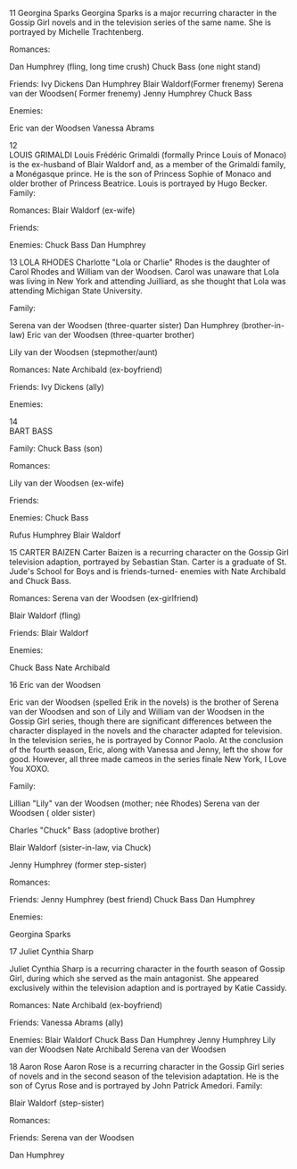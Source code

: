 11
Georgina Sparks
Georgina Sparks is a major recurring character in
the Gossip Girl novels and in the television series of the same name. She is portrayed by Michelle Trachtenberg. 

Romances:
<!-- Jack Bass (boyfriend)  -->
Dan Humphrey
(fling, long time crush)
 Chuck Bass
(one night stand) 
<!-- Serge Ivanov (fling; 1 child)  -->
<!-- Philip Becker (ex-husband)  -->

Friends:
Ivy Dickens
Dan Humphrey
Blair Waldorf(Former frenemy)
 Serena van der Woodsen( Former frenemy) 
 Jenny Humphrey
Chuck Bass

Enemies:
<!-- Poppy Lifton -->
Eric van der Woodsen
Vanessa Abrams
              


12              
 LOUIS GRIMALDI
Louis Frédéric Grimaldi (formally Prince Louis of Monaco) is the ex-husband of Blair Waldorf and, as a member of the Grimaldi family, a Monégasque prince. He is the son of Princess Sophie of Monaco and older brother of Princess Beatrice. Louis is portrayed by Hugo Becker.
Family:
<!-- Sophie Grimaldi (mother) -->
  
 <!-- Beatrice Grimaldi (sister)  -->
 <!-- Albert Grimaldi (uncle) -->
 
  Romances:
Blair Waldorf (ex-wife) 

Friends:
<!-- Diana Payne (ally)  -->
<!-- Eliza Barnes (ally) Jean-Michele (friend)  -->

Enemies:
Chuck Bass
 Dan Humphrey




13
LOLA RHODES
 Charlotte "Lola or Charlie" Rhodes is the daughter of Carol Rhodes and William van der Woodsen. Carol was unaware that Lola was living in New York and attending Juilliard, as she thought that Lola was attending Michigan State University.

Family:
<!-- William van der Woodsen (father)  -->
<!-- Carol Rhodes (mother) -->
Serena van der Woodsen (three-quarter sister)
Dan Humphrey (brother-in-law)
 Eric van der Woodsen (three-quarter brother)
<!-- Richard Rhodes (grandfather) -->
 <!-- Celia Rhodes (grandmother) -->
Lily van der Woodsen (stepmother/aunt) 
<!-- Scott Rosson (cousin) -->
<!-- Charles Bass (adopted cousin)  -->

Romances:
Nate Archibald (ex-boyfriend)

 Friends:
Ivy Dickens (ally)

Enemies:
<!-- Diana Payne -->




14             
 BART BASS

 Family:
Chuck Bass (son)
<!-- Jack Bass (brother) -->
<!-- Henry Bass (grandson) -->

Romances:
<!-- Evelyn Bass (ex-wife) -->
Lily van der Woodsen (ex-wife) 
<!-- Avery Thorpe (ex lover, deceased) -->
     
 Friends:
<!-- Diana Payne  -->

Enemies:
Chuck Bass
 <!-- Jack Bass -->
Rufus Humphrey
 Blair Waldorf


15
CARTER BAIZEN
Carter Baizen is a recurring character on the Gossip Girl television adaption, portrayed by Sebastian Stan. Carter is a graduate of St. Jude's School for Boys and is friends-turned- enemies with Nate Archibald and Chuck Bass.

<!-- Family:
Gregory Baizen
(father)
Lydia Baizen
(mother)
Caroline Baizen
(sister) -->

Romances:
Serena van der Woodsen (ex-girlfriend)
       
 Blair Waldorf (fling)
<!-- Beth Buckley (ex-fiancée)  -->

Friends:
Blair Waldorf 

Enemies:
 <!-- Buckley  -->
 <!-- family  -->
 Chuck Bass 
 Nate Archibald





16
Eric van der Woodsen
       
 Eric van der Woodsen (spelled Erik in the novels) is the brother of Serena van der
Woodsen and son of Lily and William van der Woodsen in the Gossip Girl series, though there are significant differences between the character displayed in the novels and the character adapted for television. In the television series, he is portrayed by Connor Paolo.
At the conclusion of the fourth season, Eric, along with Vanessa and Jenny, left the show for good. However, all three made cameos in the series finale New York, I Love You XOXO.

Family:
<!-- William van der Woodsen -->
<!-- (father) -->
Lillian "Lily" van der Woodsen
(mother; née Rhodes)
Serena van der Woodsen ( older sister)
<!-- Scott Rosson -->
<!-- (maternal half-brother) -->
Charles "Chuck" Bass
(adoptive brother)
<!-- Richard "Rick" Rhodes -->
<!-- (maternal grandfather) -->
<!-- Dan -->
<!-- (brother-in-law, via Serena, former step-brother)  -->
Blair Waldorf
(sister-in-law, via Chuck)
<!-- Henry Bass -->
<!-- (nephew, via Chuck and Blair) -->
Jenny Humphrey
(former step-sister)

Romances:
<!-- Asher Hornsby (ex-boyfriend) -->
<!-- Jonathan Whitney (ex-boyfriend) -->
<!-- Eliot Garfield (ex-boyfriend) -->
<!-- Damien Dalgaard (fake fling) -->
<!-- Adeo (fling) -->

Friends:
Jenny Humphrey (best friend)
Chuck Bass
Dan Humphrey

Enemies:
<!-- Damien Dalgaard -->
Georgina Sparks





17
 Juliet Cynthia Sharp

 Juliet Cynthia Sharp is a recurring character in the fourth season of Gossip Girl, during which she served as the main antagonist. She appeared exclusively within the television adaption and is portrayed by Katie Cassidy.

Romances:
Nate Archibald (ex-boyfriend)

Friends:
Vanessa Abrams (ally)

 Enemies:
Blair Waldorf 
Chuck Bass
 Dan Humphrey
Jenny Humphrey
Lily van der Woodsen Nate Archibald
Serena van der Woodsen


18
Aaron Rose
Aaron Rose is a recurring character in the Gossip Girl series of novels and in the second season of the television adaptation. He is the son of Cyrus Rose and is portrayed by John Patrick Amedori.
Family:
<!-- Cyrus Rose (father) -->
<!-- Eleanor Waldorf (step-mother) -->
Blair Waldorf (step-sister)
<!-- Sylvia (grandmother) -->
Romances:
<!-- Serena van der Woodsen (ex girlfriend) Lexi (ex girlfriend) -->
Friends:
Serena van der Woodsen
          
 Dan Humphrey
<!-- Max (Agnes Andrews' boyfriend) -->
 